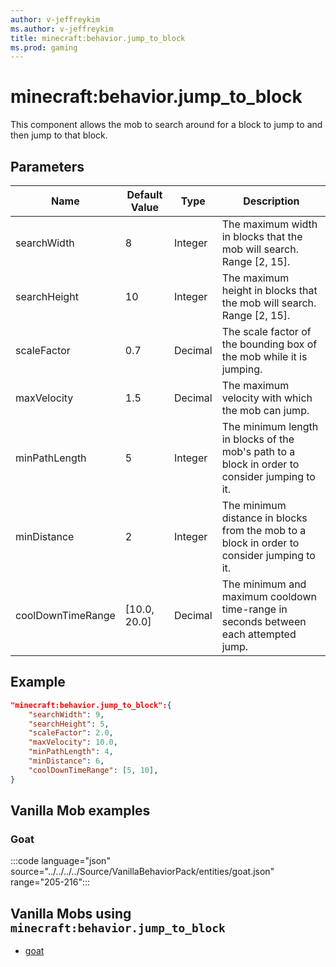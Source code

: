 ```yaml
---
author: v-jeffreykim
ms.author: v-jeffreykim
title: minecraft:behavior.jump_to_block
ms.prod: gaming
---
```


# minecraft:behavior.jump_to_block

This component allows the mob to search around for a block to jump to and then jump to that block.

## Parameters

|Name |Default Value  |Type  |Description  |
|---------|---------|---------|---------|
| searchWidth | 8 | Integer | The maximum width in blocks that the mob will search. Range [2, 15]. |
| searchHeight | 10 | Integer | The maximum height in blocks that the mob will search. Range [2, 15]. |
| scaleFactor | 0.7 | Decimal | The scale factor of the bounding box of the mob while it is jumping. |
| maxVelocity | 1.5 | Decimal | The maximum velocity with which the mob can jump. |
| minPathLength | 5 | Integer | The minimum length in blocks of the mob's path to a block in order to consider jumping to it. |
| minDistance | 2 | Integer | The minimum distance in blocks from the mob to a block in order to consider jumping to it. |
| coolDownTimeRange | [10.0, 20.0] | Decimal | The minimum and maximum cooldown time-range in seconds between each attempted jump.

## Example

```json
"minecraft:behavior.jump_to_block":{
    "searchWidth": 9,
    "searchHeight": 5,
    "scaleFactor": 2.0,
    "maxVelocity": 10.0,
    "minPathLength": 4,
    "minDistance": 6,
    "coolDownTimeRange": [5, 10],
}
```

## Vanilla Mob examples

### Goat

:::code language="json" source="../../../../Source/VanillaBehaviorPack/entities/goat.json" range="205-216":::

## Vanilla Mobs using `minecraft:behavior.jump_to_block`

- [goat](../../../../Source/VanillaBehaviorPack_Snippets/entities/goat.md)
